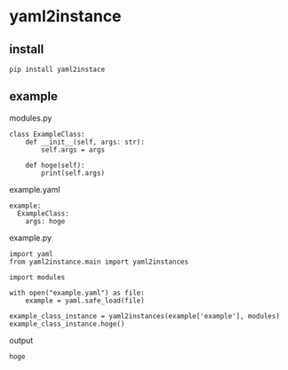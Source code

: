 # yaml2instance
## install
```
pip install yaml2instace
```

## example

modules.py
```
class ExampleClass:
    def __init__(self, args: str):
        self.args = args

    def hoge(self):
        print(self.args)
```

example.yaml
```
example:
  ExampleClass:
    args: hoge
```


example.py
```
import yaml
from yaml2instance.main import yaml2instances

import modules

with open("example.yaml") as file:
    example = yaml.safe_load(file)

example_class_instance = yaml2instances(example['example'], modules)
example_class_instance.hoge()
```

output
```
hoge
```
